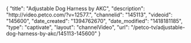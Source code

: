 {
    "title": "Adjustable Dog Harness by AKC",
    "description": "http:\/\/video.petco.com\/?v=12577.",
    "channelid": "145113",
    "videoid": "145600",
    "date_created": "1394762670",
    "date_modified": "1418181185",
    "type": "captivate",
    "layout": "channelVideo",
    "url": "\/petco-tv\/adjustable-dog-harness-by-akc\/145113-145600"
}